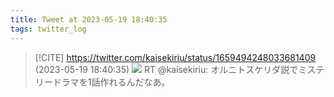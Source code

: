 ```yaml
---
title: Tweet at 2023-05-19 18:40:35
tags: twitter_log
---
```


> [!CITE] https://twitter.com/kaisekiriu/status/1659494248033681409 (2023-05-19 18:40:35)
> ![](https://twitter.com/kaisekiriu/status/1659494248033681409)
> RT @kaisekiriu: オルニトスケリダ説でミステリードラマを1話作れるんだなあ。
